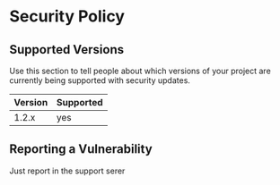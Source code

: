 # Security Policy

## Supported Versions

Use this section to tell people about which versions of your project are currently being supported with security updates.

| Version | Supported |
| :--- | :--- |
| 1.2.x | yes |

## Reporting a Vulnerability

Just report in the support serer